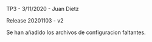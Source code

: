 TP3 - 3/11/2020 - Juan Dietz

Release 20201103 - v2

Se han añadido los archivos de configuracion faltantes.
